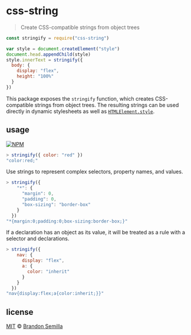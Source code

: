 # css-string
> Create CSS-compatible strings from object trees

```js
const stringify = require("css-string")

var style = document.createElement("style")
document.head.appendChild(style)
style.innerText = stringify({
  body: {
    display: "flex",
    height: "100%"
  }
})
```

This package exposes the `stringify` function, which creates CSS-compatible strings from object trees. The resulting strings can be used directly in dynamic stylesheets as well as [`HTMLElement.style`](https://developer.mozilla.org/en-US/docs/Web/API/HTMLElement/style).

## usage
[![NPM](https://nodei.co/npm/css-string.png?mini)](https://www.npmjs.com/package/css-string)
```js
> stringify({ color: "red" })
"color:red;"
```

Use strings to represent complex selectors, property names, and values.
```js
> stringify({
    "*": {
      "margin": 0,
      "padding": 0,
      "box-sizing": "border-box"
    }
  })
"*{margin:0;padding:0;box-sizing:border-box;}"
```

If a declaration has an object as its value, it will be treated as a rule with a selector and declarations.
```js
> stringify({
    nav: {
      display: "flex",
      a: {
        color: "inherit"
      }
    }
  })
"nav{display:flex;a{color:inherit;}}"
```

## license
[MIT](https://opensource.org/licenses/MIT) © [Brandon Semilla](https://git.io/semibran)
